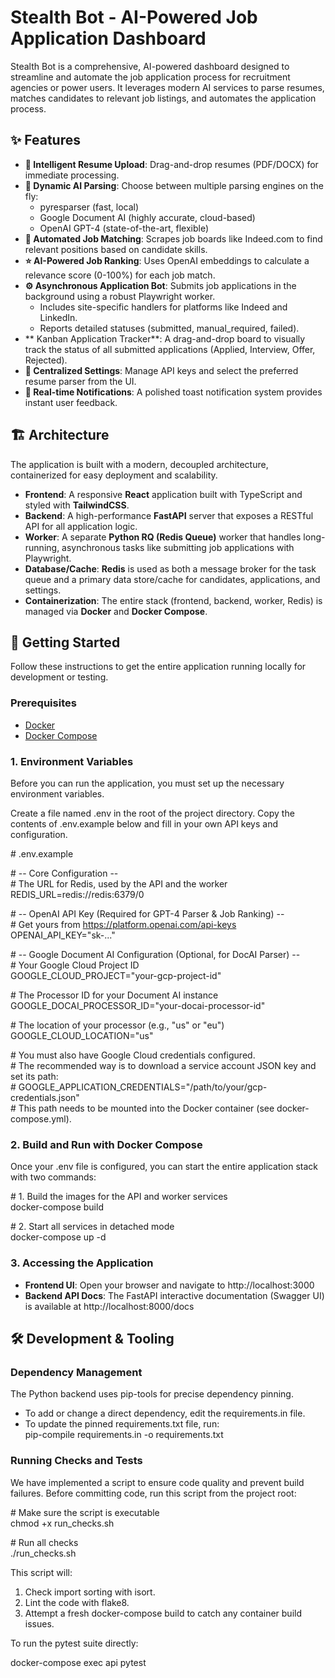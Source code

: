 # **Stealth Bot \- AI-Powered Job Application Dashboard**

Stealth Bot is a comprehensive, AI-powered dashboard designed to streamline and automate the job application process for recruitment agencies or power users. It leverages modern AI services to parse resumes, matches candidates to relevant job listings, and automates the application process.

## **✨ Features**

* **📄 Intelligent Resume Upload**: Drag-and-drop resumes (PDF/DOCX) for immediate processing.  
* **🧠 Dynamic AI Parsing**: Choose between multiple parsing engines on the fly:  
  * pyresparser (fast, local)  
  * Google Document AI (highly accurate, cloud-based)  
  * OpenAI GPT-4 (state-of-the-art, flexible)  
* **🤖 Automated Job Matching**: Scrapes job boards like Indeed.com to find relevant positions based on candidate skills.  
* **⭐ AI-Powered Job Ranking**: Uses OpenAI embeddings to calculate a relevance score (0-100%) for each job match.  
* **⚙️ Asynchronous Application Bot**: Submits job applications in the background using a robust Playwright worker.  
  * Includes site-specific handlers for platforms like Indeed and LinkedIn.  
  * Reports detailed statuses (submitted, manual\_required, failed).  
* \*\* Kanban Application Tracker\*\*: A drag-and-drop board to visually track the status of all submitted applications (Applied, Interview, Offer, Rejected).  
* **🔧 Centralized Settings**: Manage API keys and select the preferred resume parser from the UI.  
* **🔔 Real-time Notifications**: A polished toast notification system provides instant user feedback.

## **🏗️ Architecture**

The application is built with a modern, decoupled architecture, containerized for easy deployment and scalability.

* **Frontend**: A responsive **React** application built with TypeScript and styled with **TailwindCSS**.  
* **Backend**: A high-performance **FastAPI** server that exposes a RESTful API for all application logic.  
* **Worker**: A separate **Python RQ (Redis Queue)** worker that handles long-running, asynchronous tasks like submitting job applications with Playwright.  
* **Database/Cache**: **Redis** is used as both a message broker for the task queue and a primary data store/cache for candidates, applications, and settings.  
* **Containerization**: The entire stack (frontend, backend, worker, Redis) is managed via **Docker** and **Docker Compose**.

## **🚀 Getting Started**

Follow these instructions to get the entire application running locally for development or testing.

### **Prerequisites**

* [Docker](https://www.docker.com/get-started)  
* [Docker Compose](https://docs.docker.com/compose/install/)

### **1\. Environment Variables**

Before you can run the application, you must set up the necessary environment variables.

Create a file named .env in the root of the project directory. Copy the contents of .env.example below and fill in your own API keys and configuration.

\# .env.example

\# \-- Core Configuration \--  
\# The URL for Redis, used by the API and the worker  
REDIS\_URL=redis://redis:6379/0

\# \-- OpenAI API Key (Required for GPT-4 Parser & Job Ranking) \--  
\# Get yours from https://platform.openai.com/api-keys  
OPENAI\_API\_KEY="sk-..."

\# \-- Google Document AI Configuration (Optional, for DocAI Parser) \--  
\# Your Google Cloud Project ID  
GOOGLE\_CLOUD\_PROJECT="your-gcp-project-id"

\# The Processor ID for your Document AI instance  
GOOGLE\_DOCAI\_PROCESSOR\_ID="your-docai-processor-id"

\# The location of your processor (e.g., "us" or "eu")  
GOOGLE\_CLOUD\_LOCATION="us"

\# You must also have Google Cloud credentials configured.  
\# The recommended way is to download a service account JSON key and set its path:  
\# GOOGLE\_APPLICATION\_CREDENTIALS="/path/to/your/gcp-credentials.json"  
\# This path needs to be mounted into the Docker container (see docker-compose.yml).

### **2\. Build and Run with Docker Compose**

Once your .env file is configured, you can start the entire application stack with two commands:

\# 1\. Build the images for the API and worker services  
docker-compose build

\# 2\. Start all services in detached mode  
docker-compose up \-d

### **3\. Accessing the Application**

* **Frontend UI**: Open your browser and navigate to http://localhost:3000  
* **Backend API Docs**: The FastAPI interactive documentation (Swagger UI) is available at http://localhost:8000/docs

## **🛠️ Development & Tooling**

### **Dependency Management**

The Python backend uses pip-tools for precise dependency pinning.

* To add or change a direct dependency, edit the requirements.in file.  
* To update the pinned requirements.txt file, run:  
  pip-compile requirements.in \-o requirements.txt

### **Running Checks and Tests**

We have implemented a script to ensure code quality and prevent build failures. Before committing code, run this script from the project root:

\# Make sure the script is executable  
chmod \+x run\_checks.sh

\# Run all checks  
./run\_checks.sh

This script will:

1. Check import sorting with isort.  
2. Lint the code with flake8.  
3. Attempt a fresh docker-compose build to catch any container build issues.

To run the pytest suite directly:

docker-compose exec api pytest  
